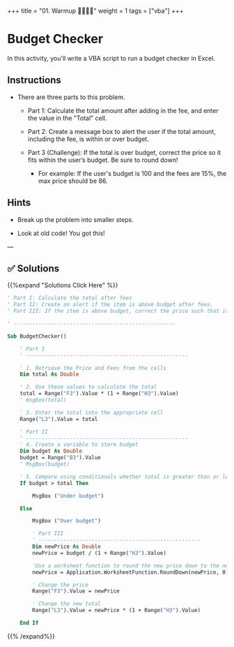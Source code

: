 +++
title = "01. Warmup 👩‍🎓👨‍🎓"
weight = 1
tags = ["vba"] 
+++

# Budget Checker

In this activity, you'll write a VBA script to run a budget checker in Excel.

## Instructions

* There are three parts to this problem.

  * Part 1: Calculate the total amount after adding in the fee, and enter the value in the "Total" cell.

  * Part 2: Create a message box to alert the user if the total amount, including the fee, is within or over budget.

  * Part 3 (Challenge): If the total is over budget, correct the price so it fits within the user’s budget. Be sure to round down!

    * For example: If the user's budget is 100 and the fees are 15%, the max price should be 86.

## Hints

* Break up the problem into smaller steps.

* Look at old code! You got this!

—

## ✅ Solutions
{{%expand "Solutions Click Here" %}}
```vb
' Part I: Calculate the total after fees
' Part II: Create an alert if the item is above budget after fees.
' Part III: If the item is above budget, correct the price such that it would be "under budget"

' ----------------------------------------------------

Sub BudgetChecker()

    ' Part I
    ' ----------------------------------------------------

    ' 1. Retrieve the Price and Fees from the cells
    Dim total As Double

    ' 2. Use these values to calculate the total
    total = Range("F3").Value * (1 + Range("H3").Value)
    ' msgbox(total)

    ' 3. Enter the total into the appropriate cell
    Range("L3").Value = total

    ' Part II
    ' ----------------------------------------------------
    ' 4. Create a variable to store budget
    Dim budget As Double
    budget = Range("B3").Value
    ' MsgBox(budget)

    ' 5. Compare using conditionals whether total is greater than or less than the budget
    If budget > total Then

        MsgBox ("Under budget")

    Else

        MsgBox ("Over budget")

        ' Part III
        ' ----------------------------------------------------
        Dim newPrice As Double
        newPrice = budget / (1 + Range("H3").Value)

        'Use a worksheet function to round the new price down to the nearest whole dollar
        newPrice = Application.WorksheetFunction.RoundDown(newPrice, 0)

        ' Change the price
        Range("F3").Value = newPrice

        ' Change the new total
        Range("L3").Value = newPrice * (1 + Range("H3").Value)

    End If


```
{{% /expand%}}